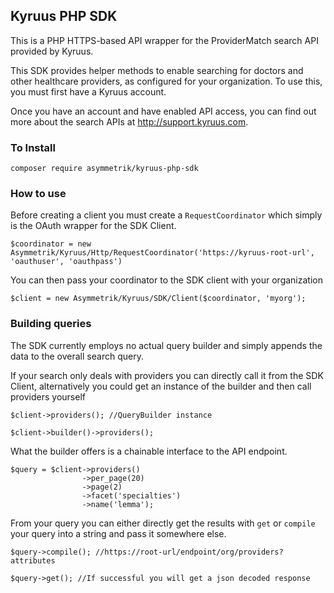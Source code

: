 ## Kyruus PHP SDK

This is a PHP HTTPS-based API wrapper for the ProviderMatch search API provided by Kyruus.

This SDK provides helper methods to enable searching for doctors and other healthcare providers, as configured for 
your organization. To use this, you must first have a Kyruus account.

Once you have an account and have enabled API access, you can find out more about the search APIs 
at http://support.kyruus.com.

### To Install

`composer require asymmetrik/kyruus-php-sdk`

### How to use

Before creating a client you must create a `RequestCoordinator` which simply is the OAuth wrapper for the SDK Client.
 
```
$coordinator = new Asymmetrik/Kyruus/Http/RequestCoordinator('https://kyruus-root-url', 'oauthuser', 'oauthpass')
```

You can then pass your coordinator to the SDK client with your organization

```
$client = new Asymmetrik/Kyruus/SDK/Client($coordinator, 'myorg');
```

### Building queries

The SDK currently employs no actual query builder and simply appends the data to the overall search query.

If your search only deals with providers you can directly call it from the SDK Client, alternatively you could get 
an instance of the builder and then call providers yourself

```
$client->providers(); //QueryBuilder instance

$client->builder()->providers();
```

What the builder offers is a chainable interface to the API endpoint.

```
$query = $client->providers()
                ->per_page(20)
                ->page(2)
                ->facet('specialties')
                ->name('lemma');
```

From your query you can either directly get the results with `get` or `compile` your query into a string and pass it 
somewhere else. 

```
$query->compile(); //https://root-url/endpoint/org/providers?attributes

$query->get(); //If successful you will get a json decoded response
```
